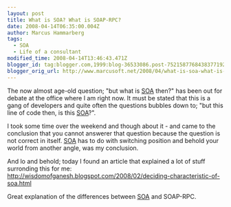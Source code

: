 ```yaml
---
layout: post
title: What is SOA? What is SOAP-RPC?
date: 2008-04-14T06:35:00.004Z
author: Marcus Hammarberg
tags:
  - SOA
  - Life of a consultant
modified_time: 2008-04-14T13:46:43.471Z
blogger_id: tag:blogger.com,1999:blog-36533086.post-7521587768438377192
blogger_orig_url: http://www.marcusoft.net/2008/04/what-is-soa-what-is-soap-rpc.html
---
```


The now almost age-old question; "but what is
[SOA](http://en.wikipedia.org/wiki/Service-oriented_architecture) then?"
has been out for debate at the office where I am right now. It must be
stated that this is a gang of developers and quite often the questions
bubbles down to; "but this line of code then, is this
[SOA](http://en.wikipedia.org/wiki/Service-oriented_architecture)?".

I took some time over the weekend and though about it - and came to the
conclusion that you cannot answerer that question because the question
is not correct in itself.
[SOA](http://en.wikipedia.org/wiki/Service-oriented_architecture) has to
do with switching position and behold your world from another angle, was
my conclusion.

And lo and behold; today I found an article that explained a lot of
stuff surronding this for me:
<http://wisdomofganesh.blogspot.com/2008/02/deciding-characteristic-of-soa.html>

Great explanation of the differences between
[SOA](http://en.wikipedia.org/wiki/Service-oriented_architecture) and
SOAP-RPC.
